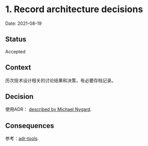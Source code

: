 
# 1. Record architecture decisions

Date: 2021-08-19

## Status

Accepted

## Context

历次技术设计相关的讨论结果和决策，有必要存档记录。

## Decision

使用ADR： [described by Michael Nygard](http://thinkrelevance.com/blog/2011/11/15/documenting-architecture-decisions).

## Consequences

参考：[adr-tools](https://github.com/npryce/adr-tools).
